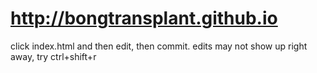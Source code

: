 # http://bongtransplant.github.io

click index.html and then edit, then commit.
edits may not show up right away, try ctrl+shift+r
